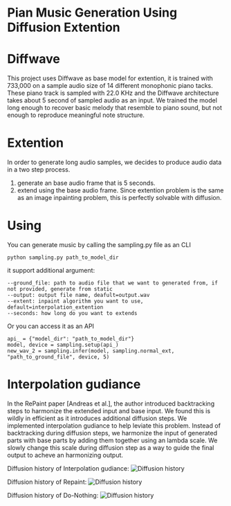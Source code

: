 # Pian Music Generation Using Diffusion Extention

# Diffwave
This project uses Diffwave as base model for extention, it is trained with 733,000 on a sample audio size of 14 different monophonic piano tacks. These piano track is sampled with 22.0 KHz and the Diffwave architecture takes about 5 second of sampled audio as an input.
We trained the model long enough to recover basic melody that resemble to piano sound, but not enough to reproduce meaningful note structure.

# Extention
In order to generate long audio samples, we decides to produce audio data in a two step process.
1. generate an base audio frame that is 5 seconds.
2. extend using the base audio frame.
Since extention problem is the same as an image inpainting problem, this is perfectly solvable with diffusion.

# Using
You can generate music by calling the sampling.py file as an CLI
```
python sampling.py path_to_model_dir
```
it support additional argument:
```
--ground_file: path to audio file that we want to generated from, if not provided, generate from static
--output: output file name, deafult=output.wav
--extent: inpaint algorithm you want to use, default=interpolation_extention
--seconds: how long do you want to extends
```

Or you can access it as an API
```
api_ = {"model_dir": "path_to_model_dir"}
model, device = sampling.setup(api_)
new_wav_2 = sampling.infer(model, sampling.normal_ext, "path_to_ground_file", device, 5)
```


# Interpolation gudiance
In the RePaint paper [Andreas et al.], the author introduced backtracking steps to harmonize the extended input and base input. We found this is wildly in efficient as it introduces additional diffusion steps.
We implemented interpolation gudiance to help leviate this problem. Instead of backtracking during diffusion steps, we harmonize the input of generated parts with base parts by adding them together using an lambda scale. We slowly change this scale during diffusion step as a way to guide the final output to acheve an harmonizing output.

Diffusion history of Interpolation gudiance:
![Diffusion history](DDPM_for_Audio/misc/interpolation.gif)

Diffusion history of Repaint:
![Diffusion history](DDPM_for_Audio/misc/repaint_concat.gif)

Diffusion history of Do-Nothing:
![Diffusion history](DDPM_for_Audio/misc/normal_concat.gif)


